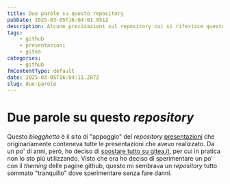 ```yaml
---
title: Due parole su questo repository
pubDate: 2025-03-05T16:04:01.051Z
description: Alcune precisazioni sul repository cui si riferisce questo blog
tags:
    - github
    - presentazioni
    - gitea
categories:
    - github
fmContentType: default
date: 2025-03-05T16:04:11.287Z
slug: due-parole
---
```

# Due parole su questo *repository*

Questo *blogghetto* è il sito di "appoggio" del *repository* [presentazioni](https://github.com/ulaulaman/presentazioni) che originariamente conteneva tutte le presentazioni che avevo realizzato. Da un po' di anni, però, ho deciso di [spostare tutto su gitea.it](https://gitea.it/ulaulaman/ebook_presentazioni), per cui in pratica non lo sto più utilizzando.
Visto che ora ho deciso di sperimentare un po' con il *theming* delle pagine github, questo mi sembrava un *repository* tutto sommato "tranquillo" dove sperimentare senza fare danni.
